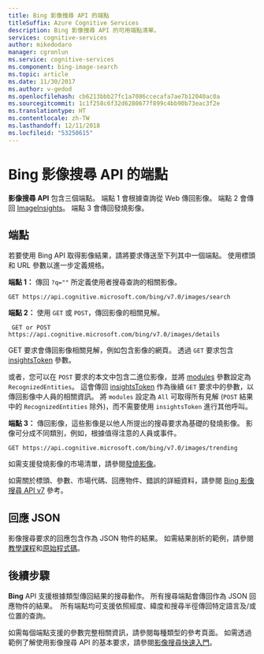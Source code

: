 ```yaml
---
title: Bing 影像搜尋 API 的端點
titleSuffix: Azure Cognitive Services
description: Bing 影像搜尋 API 的可用端點清單。
services: cognitive-services
author: mikedodaro
manager: cgronlun
ms.service: cognitive-services
ms.component: bing-image-search
ms.topic: article
ms.date: 11/30/2017
ms.author: v-gedod
ms.openlocfilehash: cb6213bbb27fc1a7086ccecafa7ae7b12040ac0a
ms.sourcegitcommit: 1c1f258c6f32d6280677f899c4bb90b73eac3f2e
ms.translationtype: HT
ms.contentlocale: zh-TW
ms.lasthandoff: 12/11/2018
ms.locfileid: "53250615"
---
```

# <a name="endpoints-for-the-bing-image-search-api"></a>Bing 影像搜尋 API 的端點

**影像搜尋 API** 包含三個端點。  端點 1 會根據查詢從 Web 傳回影像。 端點 2 會傳回 [ImageInsights](https://docs.microsoft.com/rest/api/cognitiveservices/bing-images-api-v7-reference#imageinsightsresponse)。  端點 3 會傳回發燒影像。
## <a name="endpoints"></a>端點
若要使用 Bing API 取得影像結果，請將要求傳送至下列其中一個端點。 使用標頭和 URL 參數以進一步定義規格。

**端點 1：** 傳回 `?q=""` 所定義使用者搜尋查詢的相關影像。
```
GET https://api.cognitive.microsoft.com/bing/v7.0/images/search
```

**端點 2：** 使用 `GET` 或 `POST`，傳回影像的相關見解。
```
 GET or POST https://api.cognitive.microsoft.com/bing/v7.0/images/details
```
GET 要求會傳回影像相關見解，例如包含影像的網頁。 透過 `GET` 要求包含 [insightsToken](https://docs.microsoft.com/rest/api/cognitiveservices/bing-images-api-v7-reference#insightstoken) 參數。

或者，您可以在 `POST` 要求的本文中包含二進位影像，並將 [modules](https://docs.microsoft.com/rest/api/cognitiveservices/bing-images-api-v7-reference#modulesrequested) 參數設定為 `RecognizedEntities`。 這會傳回 [insightsToken](https://docs.microsoft.com/rest/api/cognitiveservices/bing-images-api-v5-reference#insightstoken) 作為後續 `GET` 要求中的參數，以傳回影像中人員的相關資訊。  將 `modules` 設定為 `All` 可取得所有見解 (`POST` 結果中的 `RecognizedEntities` 除外)，而不需要使用 `insightsToken` 進行其他呼叫。


**端點 3：** 傳回影像，這些影像是以他人所提出的搜尋要求為基礎的發燒影像。 影像可分成不同類別，例如，根據值得注意的人員或事件。
```
GET https://api.cognitive.microsoft.com/bing/v7.0/images/trending
```

如需支援發燒影像的市場清單，請參閱[發燒影像](https://docs.microsoft.com/azure/cognitive-services/bing-image-search/trending-images)。

如需關於標頭、參數、市場代碼、回應物件、錯誤的詳細資料，請參閱 [Bing 影像搜尋 API v7](https://docs.microsoft.com/rest/api/cognitiveservices/bing-images-api-v7-reference) 參考。
## <a name="response-json"></a>回應 JSON
影像搜尋要求的回應包含作為 JSON 物件的結果。 如需結果剖析的範例，請參閱[教學課程](https://docs.microsoft.com/azure/cognitive-services/bing-image-search/tutorial-bing-image-search-single-page-app)和[原始程式碼](https://docs.microsoft.com/azure/cognitive-services/bing-image-search/tutorial-bing-image-search-single-page-app-source)。

## <a name="next-steps"></a>後續步驟
**Bing** API 支援根據類型傳回結果的搜尋動作。 所有搜尋端點會傳回作為 JSON 回應物件的結果。  所有端點均可支援依照經度、緯度和搜尋半徑傳回特定語言及/或位置的查詢。

如需每個端點支援的參數完整相關資訊，請參閱每種類型的參考頁面。
如需透過範例了解使用影像搜尋 API 的基本要求，請參閱[影像搜尋快速入門](https://docs.microsoft.com/azure/cognitive-services/bing-image-search/search-the-web)。
